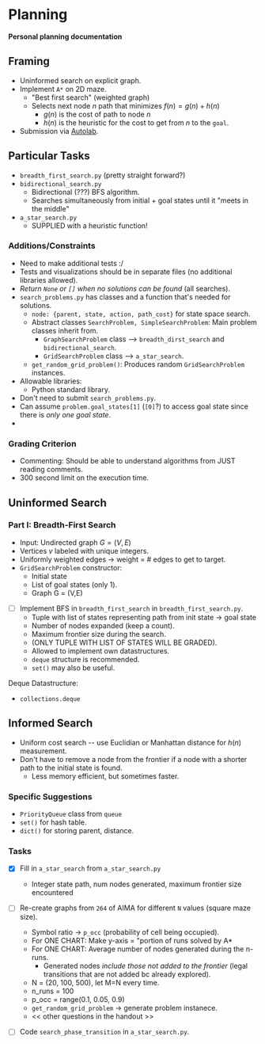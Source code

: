# Planning

__Personal planning documentation__


## Framing

* Uninformed search on explicit graph.
* Implement `A*` on 2D maze.
	- "Best first search" (weighted graph)
	- Selects next node $n$ path that minimizes $f(n) = g(n) + h(n)$
		- $g(n)$ is the cost of path to node $n$
		- $h(n)$ is the heuristic for the cost to get from $n$ to the `goal`.
* Submission via [Autolab](https://q.utoronto.ca/courses/205162/discussion_topics/1025231).
## Particular Tasks

* `breadth_first_search.py` (pretty straight forward?)
* `bidirectional_search.py` 
	- Bidirectional (???) BFS algorithm.
	- Searches simultaneously from initial + goal states until it "meets in the middle"
* `a_star_search.py` 
	- SUPPLIED with a heuristic function!

### Additions/Constraints

* Need to make additional tests :/ 
* Tests and visualizations should be in separate files (no additional libraries allowed).
* *Return `None` or `[]` when no solutions can be found* (all searches).
* `search_problems.py` has classes and a function that's needed for solutions.
	- `node: {parent, state, action, path_cost}` for state space search.
	- Abstract classes `SearchProblem, SimpleSearchProblem`: Main problem classes inherit from.
		- `GraphSearchProblem` class --> `breadth_dirst_search` and `bidirectional_search`.
		- `GridSearchProblem` class --> `a_star_search`.
	* `get_random_grid_problem()`: Produces random `GridSearchProblem` instances.
* Allowable libraries:
	- Python standard library.
* Don't need to submit `search_problems.py`.
* Can assume `problem.goal_states[1]` (`[0]`?) to access goal state since there is *only one goal state*. 
* 

### Grading Criterion

- Commenting: Should be able to understand algorithms from JUST reading comments.
- 300 second limit on the execution time. 


## Uninformed Search

### Part I: Breadth-First Search
- Input: Undirected graph $G = (V, E)$
- Vertices $v$ labeled with unique integers.
- Uniformly weighted edges -> weight = # edges to get to target.
- `GridSearchProblem` constructor:
	- Initial state
	- List of goal states (only 1).
	- Graph G = (V,E)
- [ ] Implement BFS in `breadth_first_search` in `breadth_first_search.py`.
	- Tuple with list of states representing path from init state -> goal state
	- Number of nodes expanded (keep a count).
	- Maximum frontier size during the search.
	- (ONLY TUPLE WITH LIST OF STATES WILL BE GRADED).
	- Allowed to implement own datastructures.
	- `deque` structure is recommended.
	- `set()` may also be useful.

Deque Datastructure:
- `collections.deque`


## Informed Search

- Uniform cost search -- use Euclidian or Manhattan distance for $h(n)$ measurement.
- Don't have to remove a node from the frontier if a node with a shorter path to the initial state is found.
	- Less memory efficient, but sometimes faster.

### Specific Suggestions
- `PriorityQueue` class from `queue`
- `set()` for hash table.
- `dict()` for storing parent, distance.

### Tasks
- [x] Fill in `a_star_search` from `a_star_search.py`
	- Integer state path, num nodes generated, maximum frontier size encountered
- [ ] Re-create graphs from `264` of AIMA for different `N` values (square maze size).
	- Symbol ratio -> `p_occ` (probability of cell being occupied).
	- For ONE CHART: Make y-axis = "portion of runs solved by A\*
	- For ONE CHART: Average number of nodes generated during the n-runs.
		- Generated nodes *include those not added to the frontier* (legal transitions that are not added bc already explored).
	- N = (20, 100, 500), let M=N every time.
	- n_runs = 100
	- p_occ = range(0.1, 0.05, 0.9)
	- `get_random_grid_problem` -> generate problem instanece.
	- << other questions in the handout >>
- [ ] Code `search_phase_transition` in `a_star_search.py`.















